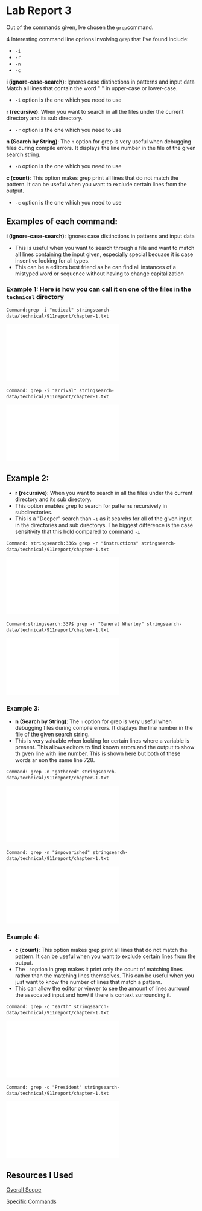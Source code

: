 # Lab Report 3


Out of the commands given, Ive chosen the `grep`command.


4 Interesting command line options involving `grep` that I've found include:


- `-i`
- `-r`
- `-n`
- `-c`



**i (ignore-case-search)**: Ignores case distinctions in patterns and input data
Match all lines that contain the word "  " in upper-case or lower-case.
- `-i` option is the one which you need to use

**r (recursive)**: When you want to search in all the files under the current directory and its sub directory. 
- `-r` option is the one which you need to use

**n (Search by String)**: The `n` option for grep is very useful when debugging files during compile errors. It displays the line number in the file of the given search string.
- `-n` option is the one which you need to use

**c (count)**: This option makes grep print all lines that do not match the pattern. It can be useful when you want to exclude certain lines from the output.
- `-c` option is the one which you need to use


## Examples of each command:
**i (ignore-case-search)**: Ignores case distinctions in patterns and input data
- This is useful when you want to search through a file and want to match all lines containing the input given, especially special becuase it is case insentive looking for all types.
- This can be a editors best friend as he can find all instances of a mistyped word or sequence without having to change capitalization

### Example 1: Here is how you can call it on one of the files in the `technical` directory
 ```
Command:grep -i "medical" stringsearch-data/technical/911report/chapter-1.txt
 ```

![image](firstt.pdf)

```
Command: grep -i "arrival" stringsearch-data/technical/911report/chapter-1.txt
```

![image](seccond.pdf)

## Example 2:
- **r (recursive)**: When you want to search in all the files under the current directory and its sub directory.
- This option enables grep to search for patterns recursively in subdirectories.
- This is a "Deeper" search than `-i` as it searchs for all of the given input in the directories and sub directorys. The biggest difference is the case sensitivity that this hold compared to command `-i`

```
Command: stringsearch:336$ grep -r "instructions" stringsearch-data/technical/911report/chapter-1.txt
```

![image](tthird.pdf)
 
 
 ```
Command:stringsearch:337$ grep -r "General Wherley" stringsearch-data/technical/911report/chapter-1.txt
 ```

![image](fourrth.pdf)

### Example 3:
- **n (Search by String)**: The `n` option for grep is very useful when debugging files during compile errors. It displays the line number in the file of the given search string.
- This is very valuable when looking for certain lines where a variable is present. This allows editors to find known errors and the output to show th gven line with line number. This is shown here but both of these words ar eon the same line 728.
```
Command: grep -n "gathered" stringsearch-data/technical/911report/chapter-1.txt
```

![image](5.pdf)

```
Command: grep -n "impoverished" stringsearch-data/technical/911report/chapter-1.txt
```

![image](six.pdf)
    
### Example 4:
- **c (count)**: This option makes grep print all lines that do not match the pattern. It can be useful when you want to exclude certain lines from the output.
- The `-c`option in grep makes it print only the count of matching lines rather than the matching lines themselves. This can be useful when you just want to know the number of lines that match a pattern.
- This can allow the editor or viewer to see the amount of lines aurrounf the assocated input and how/ if there is context surrounding it.

```
Command: grep -c "earth" stringsearch-data/technical/911report/chapter-1.txt
```

![image](seven.pdf)

```
Command: grep -c "President" stringsearch-data/technical/911report/chapter-1.txt 
```

![image](8.pdf)

## Resources I Used
[Overall Scope](https://www.thegeekstuff.com/2009/03/15-practical-unix-grep-command-examples/)

[Specific Commands](https://www.tecmint.com/12-practical-examples-of-linux-grep-command/)
